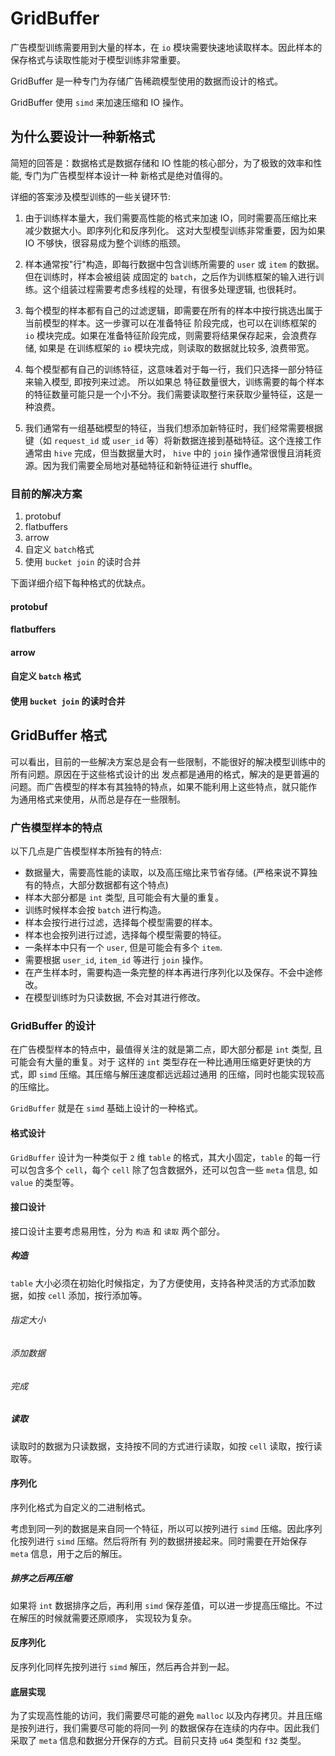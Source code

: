 # GridBuffer

广告模型训练需要用到大量的样本，在 `io` 模块需要快速地读取样本。因此样本的保存格式与读取性能对于模型训练非常重要。

GridBuffer 是一种专门为存储广告稀疏模型使用的数据而设计的格式。

GridBuffer 使用 `simd` 来加速压缩和 IO 操作。

## 为什么要设计一种新格式

简短的回答是：数据格式是数据存储和 IO 性能的核心部分，为了极致的效率和性能, 专门为广告模型样本设计一种
新格式是绝对值得的。

详细的答案涉及模型训练的一些关键环节:

1. 由于训练样本量大，我们需要高性能的格式来加速 IO，同时需要高压缩比来减少数据大小。即序列化和反序列化。
这对大型模型训练非常重要，因为如果 IO 不够快，很容易成为整个训练的瓶颈。

2. 样本通常按"行"构造，即每行数据中包含训练所需要的 `user` 或 `item` 的数据。但在训练时，样本会被组装
成固定的 `batch`，之后作为训练框架的输入进行训练。这个组装过程需要考虑多线程的处理，有很多处理逻辑, 也很耗时。

3. 每个模型的样本都有自己的过滤逻辑，即需要在所有的样本中按行挑选出属于当前模型的样本。这一步骤可以在准备特征
阶段完成，也可以在训练框架的 `io` 模块完成。如果在准备特征阶段完成，则需要将结果保存起来，会浪费存储, 如果是
在训练框架的 `io` 模块完成，则读取的数据就比较多, 浪费带宽。

4. 每个模型都有自己的训练特征，这意味着对于每一行，我们只选择一部分特征来输入模型, 即按列来过滤。 所以如果总
特征数量很大，训练需要的每个样本的特征数量可能只是一个小不分。我们需要读取整行来获取少量特征，这是一种浪费。

5. 我们通常有一组基础模型的特征，当我们想添加新特征时，我们经常需要根据键（如 `request_id` 
或 `user_id` 等）将新数据连接到基础特征。这个连接工作通常由 `hive` 完成，但当数据量大时，
`hive` 中的 `join` 操作通常很慢且消耗资源。因为我们需要全局地对基础特征和新特征进行 shuffle。

### 目前的解决方案

1. protobuf
2. flatbuffers
3. arrow
4. 自定义 `batch`格式
5. 使用 `bucket join` 的读时合并

下面详细介绍下每种格式的优缺点。

#### protobuf

#### flatbuffers

#### arrow

#### 自定义 `batch` 格式

#### 使用 `bucket join` 的读时合并

## GridBuffer 格式

可以看出，目前的一些解决方案总是会有一些限制，不能很好的解决模型训练中的所有问题。原因在于这些格式设计的出
发点都是通用的格式，解决的是更普遍的问题。而广告模型的样本有其独特的特点，如果不能利用上这些特点，就只能作
为通用格式来使用，从而总是存在一些限制。

### 广告模型样本的特点

以下几点是广告模型样本所独有的特点:
- 数据量大，需要高性能的读取，以及高压缩比来节省存储。(严格来说不算独有的特点，大部分数据都有这个特点)
- 样本大部分都是 `int` 类型, 且可能会有大量的重复。
- 训练时候样本会按 `batch` 进行构造。
- 样本会按行进行过滤，选择每个模型需要的样本。
- 样本也会按列进行过滤，选择每个模型需要的特征。
- 一条样本中只有一个 `user`, 但是可能会有多个 `item`.
- 需要根据 `user_id`, `item_id` 等进行 `join` 操作。
- 在产生样本时，需要构造一条完整的样本再进行序列化以及保存。不会中途修改。
- 在模型训练时为只读数据, 不会对其进行修改。

### GridBuffer 的设计

在广告模型样本的特点中，最值得关注的就是第二点，即大部分都是 `int` 类型, 且可能会有大量的重复。对于
这样的 `int` 类型存在一种比通用压缩更好更快的方式，即 `simd` 压缩。其压缩与解压速度都远远超过通用
的压缩，同时也能实现较高的压缩比。

`GridBuffer` 就是在 `simd` 基础上设计的一种格式。

#### 格式设计

`GridBuffer` 设计为一种类似于 `2` 维 `table` 的格式，其大小固定，`table` 的每一行可以包含多个 `cell`，每个
 `cell` 除了包含数据外，还可以包含一些 `meta` 信息, 如 `value` 的类型等。

#### 接口设计

接口设计主要考虑易用性，分为 `构造` 和 `读取` 两个部分。

##### 构造

`table` 大小必须在初始化时候指定，为了方便使用，支持各种灵活的方式添加数据，如按 `cell` 添加，按行添加等。

###### 指定大小

###### 添加数据

###### 完成

##### 读取

读取时的数据为只读数据，支持按不同的方式进行读取，如按 `cell` 读取，按行读取等。

#### 序列化

序列化格式为自定义的二进制格式。

考虑到同一列的数据是来自同一个特征，所以可以按列进行 `simd` 压缩。因此序列化按列进行 `simd` 压缩。然后将所有
列的数据拼接起来。同时需要在开始保存 `meta` 信息，用于之后的解压。

##### 排序之后再压缩

如果将 `int` 数据排序之后，再利用 `simd` 保存差值，可以进一步提高压缩比。不过在解压的时候就需要还原顺序，
实现较为复杂。

#### 反序列化

反序列化同样先按列进行 `simd` 解压，然后再合并到一起。

#### 底层实现

为了实现高性能的访问，我们需要尽可能的避免 `malloc` 以及内存拷贝。并且压缩是按列进行，我们需要尽可能的将同一列
的数据保存在连续的内存中。因此我们采取了 `meta` 信息和数据分开保存的方式。目前只支持 `u64` 类型和 `f32` 类型。

